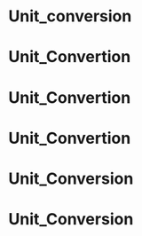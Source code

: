 # Unit_conversion
# Unit_Convertion
# Unit_Convertion
# Unit_Convertion
# Unit_Conversion
# Unit_Conversion

